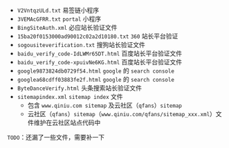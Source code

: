 - `V2VntqzULd.txt` 易签链小程序
- `3VEMAcGFRR.txt` `portal` 小程序
- `BingSiteAuth.xml` 必应站长验证文件
- `15ba20f0153000ad90012c02a2d10180.txt` `360` 站长平台验证
- `sogousiteverification.txt` 搜狗站长验证文件
- `baidu_verify_code-IdLWMr65DT.html` 百度站长平台验证文件
- `baidu_verify_code-xpuivNe6KG.html` 百度站长平台验证文件
- `google9873824db0729f54.html` `google` 的 `search console`
- `googlea68cdff03883fe2f.html` `google` 的 `search console`
- `ByteDanceVerify.html` 头条搜索站长验证文件
- `sitemapindex.xml` `sitemap index` 文件
  - 包含 `www.qiniu.com sitemap` 及云社区（`qfans`）`sitemap`
  - 云社区（`qfans`）`sitemap`（`www.qiniu.com/qfans/sitemap_xxx.xml`）文件维护在云社区站点代码中

`TODO`：还漏了一些文件，需要补一下
